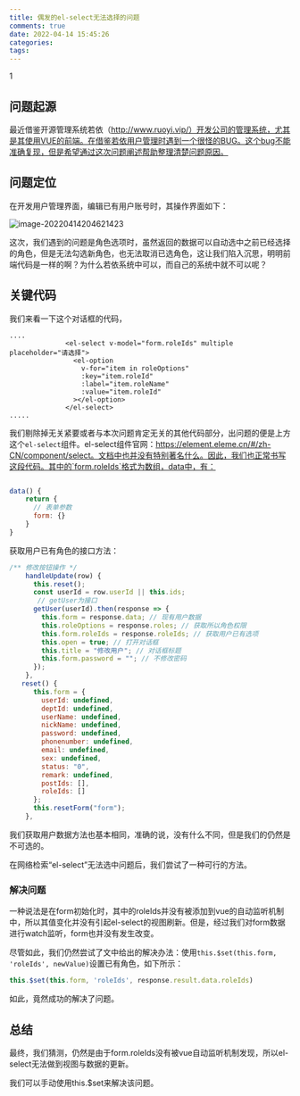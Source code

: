```yaml
---
title: 偶发的el-select无法选择的问题
comments: true
date: 2022-04-14 15:45:26
categories:
tags:
---
```




1

## 问题起源

最近借鉴开源管理系统若依（http://www.ruoyi.vip/）开发公司的管理系统，尤其是其使用VUE的前端。在借鉴若依用户管理时遇到一个很怪的BUG。这个bug不能准确复现，但是希望通过这次问题阐述帮助整理清楚问题原因。

## 问题定位

在开发用户管理界面，编辑已有用户账号时，其操作界面如下：

![image-20220414204621423](https://gitee.com/wieweicoding/kevinqimgs/raw/master/img/image-20220414204621423.png)

这次，我们遇到的问题是角色选项时，虽然返回的数据可以自动选中之前已经选择的角色，但是无法勾选新角色，也无法取消已选角色，这让我们陷入沉思，明明前端代码是一样的啊？为什么若依系统中可以，而自己的系统中就不可以呢？

## 关键代码

我们来看一下这个对话框的代码，

```vue
....
              <el-select v-model="form.roleIds" multiple placeholder="请选择">
                <el-option
                  v-for="item in roleOptions"
                  :key="item.roleId"
                  :label="item.roleName"
                  :value="item.roleId"
                ></el-option>
              </el-select>
.....
```

我们剔除掉无关紧要或者与本次问题肯定无关的其他代码部分，出问题的便是上方这个`el-select`组件。el-select组件官网：https://element.eleme.cn/#/zh-CN/component/select。文档中也并没有特别著名什么。因此，我们也正常书写这段代码。其中的`form.roleIds`格式为数组，data中，有：

```javascript

data() {
    return {
      // 表单参数
      form: {}
	}
}
```

获取用户已有角色的接口方法：

```javascript
/** 修改按钮操作 */
    handleUpdate(row) {
      this.reset();
      const userId = row.userId || this.ids;
       // getUser为接口
      getUser(userId).then(response => {
        this.form = response.data; // 现有用户数据
        this.roleOptions = response.roles; // 获取所以角色权限
        this.form.roleIds = response.roleIds; // 获取用户已有选项
        this.open = true; // 打开对话框
        this.title = "修改用户"; // 对话框标题
        this.form.password = ""; // 不修改密码
      });
    },
   reset() {
      this.form = {
        userId: undefined,
        deptId: undefined,
        userName: undefined,
        nickName: undefined,
        password: undefined,
        phonenumber: undefined,
        email: undefined,
        sex: undefined,
        status: "0",
        remark: undefined,
        postIds: [],
        roleIds: []
      };
      this.resetForm("form");
    },
```

我们获取用户数据方法也基本相同，准确的说，没有什么不同，但是我们的仍然是不可选的。

在网络检索“el-select”无法选中问题后，我们尝试了一种可行的方法。

### 解决问题

一种说法是在form初始化时，其中的roleIds并没有被添加到vue的自动监听机制中，所以其值变化并没有引起el-select的视图刷新。但是，经过我们对form数据进行watch监听，form也并没有发生改变。

尽管如此，我们仍然尝试了文中给出的解决办法：使用`this.$set(this.form, 'roleIds', newValue)`设置已有角色，如下所示：

```javascript
this.$set(this.form, 'roleIds', response.result.data.roleIds)
```

如此，竟然成功的解决了问题。

## 总结

最终，我们猜测，仍然是由于form.roleIds没有被vue自动监听机制发现，所以el-select无法做到视图与数据的更新。

我们可以手动使用this.$set来解决该问题。